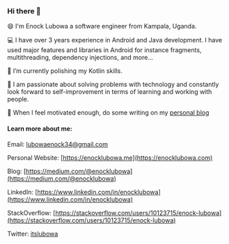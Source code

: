 ### Hi there 👋

<!--
Here are some ideas to get you started:

- 🔭 I’m currently working on ...
- 🌱 I’m currently learning ...
- 👯 I’m looking to collaborate on ...
- 🤔 I’m looking for help with ...
- 💬 Ask me about ...
- 📫 How to reach me: ...
- 😄 Pronouns: ...
- ⚡ Fun fact: ...
-->

😄 I'm Enock Lubowa a software engineer from Kampala, Uganda.

💻️ I have over 3 years experience in Android and Java development. I have used major features and libraries in Android for instance fragments, multithreading, dependency injections, and more...

🌱 I’m currently polishing my Kotlin skills.

🤔️ I am passionate about solving problems with technology and constantly look forward to self-improvement in terms of learning and working with people.

📝️ When I feel motivated enough, do some writing on my [personal blog](https://medium.com/@enocklubowa) 

#### Learn more about me:

Email: [lubowaenock34@gmail.com](mailto:lubowaenock34@gmail.com)

Personal Website: [https://enocklubowa.me](https://enocklubowa.com)

Blog: [https://medium.com/@enocklubowa](https://medium.com/@enocklubowa)

LinkedIn: [https://www.linkedin.com/in/enocklubowa](https://www.linkedin.com/in/enocklubowa)

StackOverflow: [https://stackoverflow.com/users/10123715/enock-lubowa](https://stackoverflow.com/users/10123715/enock-lubowa)

Twitter: [itslubowa](https://twitter.com/itslubowa)

